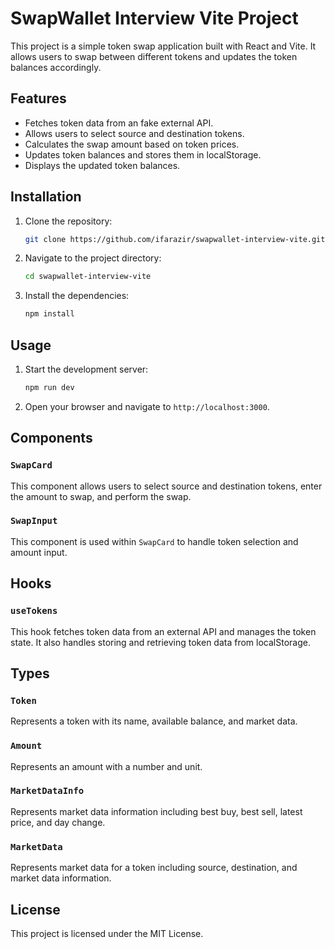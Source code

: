 
# SwapWallet Interview Vite Project

This project is a simple token swap application built with React and Vite. It allows users to swap between different tokens and updates the token balances accordingly.

## Features

- Fetches token data from an fake external API.
- Allows users to select source and destination tokens.
- Calculates the swap amount based on token prices.
- Updates token balances and stores them in localStorage.
- Displays the updated token balances.

## Installation

1. Clone the repository:

    ```bash
    git clone https://github.com/ifarazir/swapwallet-interview-vite.git
    ```

2. Navigate to the project directory:

    ```bash
    cd swapwallet-interview-vite
    ```

3. Install the dependencies:

    ```bash
    npm install
    ```

## Usage

1. Start the development server:

    ```bash
    npm run dev
    ```

2. Open your browser and navigate to `http://localhost:3000`.

## Components

### `SwapCard`

This component allows users to select source and destination tokens, enter the amount to swap, and perform the swap.

### `SwapInput`

This component is used within `SwapCard` to handle token selection and amount input.

## Hooks

### `useTokens`

This hook fetches token data from an external API and manages the token state. It also handles storing and retrieving token data from localStorage.

## Types

### `Token`

Represents a token with its name, available balance, and market data.

### `Amount`

Represents an amount with a number and unit.

### `MarketDataInfo`

Represents market data information including best buy, best sell, latest price, and day change.

### `MarketData`

Represents market data for a token including source, destination, and market data information.

## License

This project is licensed under the MIT License.
